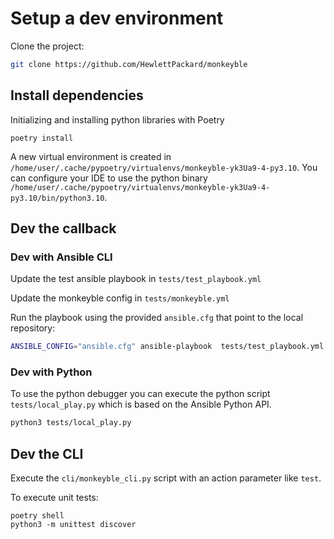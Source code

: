 # Setup a dev environment

Clone the project:
```bash
git clone https://github.com/HewlettPackard/monkeyble
```

## Install dependencies

Initializing and installing python libraries with Poetry
```
poetry install
```

A new virtual environment is created in `/home/user/.cache/pypoetry/virtualenvs/monkeyble-yk3Ua9-4-py3.10`.
You can configure your IDE to use the python binary `/home/user/.cache/pypoetry/virtualenvs/monkeyble-yk3Ua9-4-py3.10/bin/python3.10`.

## Dev the callback

### Dev with Ansible CLI

Update the test ansible playbook in `tests/test_playbook.yml`

Update the monkeyble config in `tests/monkeyble.yml`

Run the playbook using the provided `ansible.cfg` that point to the local repository:
```bash
ANSIBLE_CONFIG="ansible.cfg" ansible-playbook  tests/test_playbook.yml -e "@tests/monkeyble.yml" -e "monkeyble_scenario=validate_test_1"
```

### Dev with Python

To use the python debugger you can execute the python script `tests/local_play.py` which is based on the Ansible Python API.
```bash
python3 tests/local_play.py
```

## Dev the CLI

Execute the `cli/monkeyble_cli.py` script with an action parameter like `test`.

To execute unit tests:
```
poetry shell
python3 -m unittest discover
```
